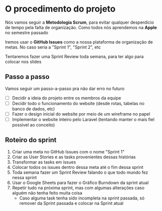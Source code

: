 # O procedimento do projeto

Nós vamos seguir a **Metodologia Scrum**, para evitar qualquer desperdício de tempo pela falta de organização. Como todos nós aprendemos na **Apple** no semestre passado

Iremos usar o **GitHub Issues** como a nossa plataforma de organização de metas. No caso seria a "Sprint 1", "Sprint 2", etc

Tentaremos fazer uma Sprint Review toda semana, para ter algo para colocar nos slides

## Passo a passo

Vamos seguir um passo-a-passo pra não dar erro no futuro

- [ ] Decidir a ideia do projeto entre os membros da equipe
- [ ] Decidir todo o funcionamento do website (desde rotas, tabelas no banco de dados, etc)
- [ ] Fazer o design inicial do website por meio de um wireframe no papel
- [ ] Implementar o website inteiro pelo Laravel (tentando manter o mais fiel possível ao conceito)

## Roteiro do sprint

1. Criar uma meta no GitHub Issues com o nome "Sprint 1"
2. Criar as User Stories e as tasks provenientes dessas histórias
3. Transformar as tasks em issues
4. Colocar todos os issues dentro dessa meta até o fim dessa sprint
5. Toda semana fazer um Sprint Review falando o que todo mundo fez nessa sprint
6. Usar o Google Sheets para fazer o Gráfico Burndown da sprint atual
7. Repetir tudo na próxima sprint, mas com algumas alterações caso alguém não tenha feito muita coisa
   - Caso alguma task tenha sido incompleta na sprint passada, só remover da Sprint passada e colocar na Sprint atual
